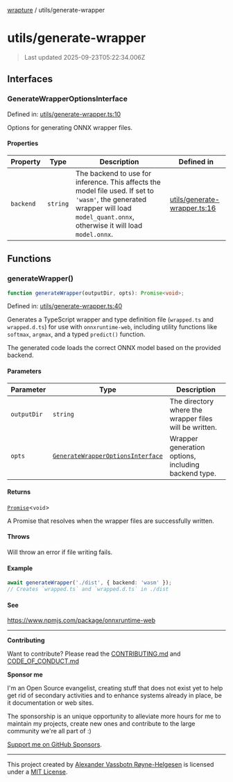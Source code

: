 [wrapture](../README.md) / utils/generate-wrapper

# utils/generate-wrapper

> Last updated 2025-09-23T05:22:34.006Z

## Interfaces

### GenerateWrapperOptionsInterface

Defined in:
[utils/generate-wrapper.ts:10](https://github.com/phun-ky/wrapture/blob/main/src/utils/generate-wrapper.ts#L10)

Options for generating ONNX wrapper files.

#### Properties

| Property                       | Type     | Description                                                                                                                                                                      | Defined in                                                                                                      |
| ------------------------------ | -------- | -------------------------------------------------------------------------------------------------------------------------------------------------------------------------------- | --------------------------------------------------------------------------------------------------------------- |
| <a id="backend"></a> `backend` | `string` | The backend to use for inference. This affects the model file used. If set to `'wasm'`, the generated wrapper will load `model_quant.onnx`, otherwise it will load `model.onnx`. | [utils/generate-wrapper.ts:16](https://github.com/phun-ky/wrapture/blob/main/src/utils/generate-wrapper.ts#L16) |

## Functions

### generateWrapper()

```ts
function generateWrapper(outputDir, opts): Promise<void>;
```

Defined in:
[utils/generate-wrapper.ts:40](https://github.com/phun-ky/wrapture/blob/main/src/utils/generate-wrapper.ts#L40)

Generates a TypeScript wrapper and type definition file (`wrapped.ts` and
`wrapped.d.ts`) for use with `onnxruntime-web`, including utility functions like
`softmax`, `argmax`, and a typed `predict()` function.

The generated code loads the correct ONNX model based on the provided backend.

#### Parameters

| Parameter   | Type                                                                  | Description                                            |
| ----------- | --------------------------------------------------------------------- | ------------------------------------------------------ |
| `outputDir` | `string`                                                              | The directory where the wrapper files will be written. |
| `opts`      | [`GenerateWrapperOptionsInterface`](#generatewrapperoptionsinterface) | Wrapper generation options, including backend type.    |

#### Returns

[`Promise`](https://developer.mozilla.org/docs/Web/JavaScript/Reference/Global_Objects/Promise)<`void`>

A Promise that resolves when the wrapper files are successfully written.

#### Throws

Will throw an error if file writing fails.

#### Example

```ts
await generateWrapper('./dist', { backend: 'wasm' });
// Creates `wrapped.ts` and `wrapped.d.ts` in ./dist
```

#### See

https://www.npmjs.com/package/onnxruntime-web

---

**Contributing**

Want to contribute? Please read the
[CONTRIBUTING.md](https://github.com/phun-ky/wrapture/blob/main/CONTRIBUTING.md)
and
[CODE_OF_CONDUCT.md](https://github.com/phun-ky/wrapture/blob/main/CODE_OF_CONDUCT.md)

**Sponsor me**

I'm an Open Source evangelist, creating stuff that does not exist yet to help
get rid of secondary activities and to enhance systems already in place, be it
documentation or web sites.

The sponsorship is an unique opportunity to alleviate more hours for me to
maintain my projects, create new ones and contribute to the large community
we're all part of :)

[Support me on GitHub Sponsors](https://github.com/sponsors/phun-ky).

---

This project created by [Alexander Vassbotn Røyne-Helgesen](http://phun-ky.net)
is licensed under a [MIT License](https://choosealicense.com/licenses/mit/).
